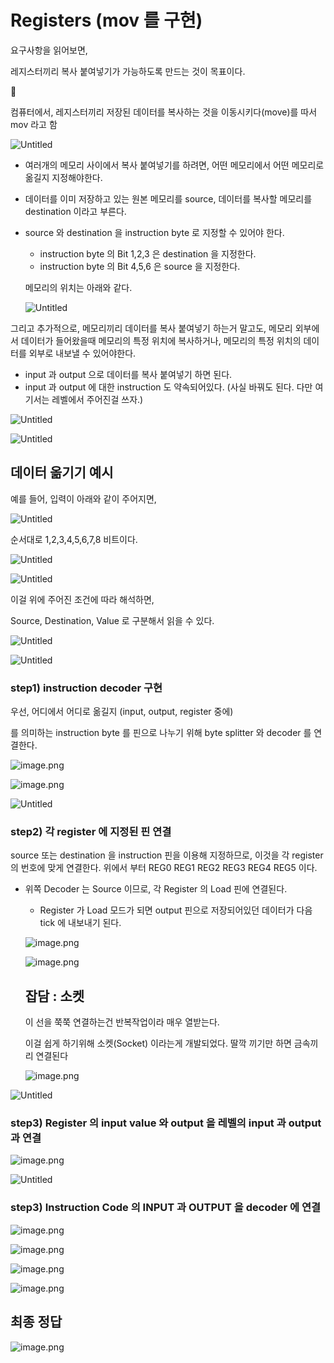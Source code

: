 # Registers (mov 를 구현)

요구사항을 읽어보면,

레지스터끼리 복사 붙여넣기가 가능하도록 만드는 것이 목표이다.

<aside>
👺

컴퓨터에서, 레지스터끼리 저장된 데이터를 복사하는 것을 이동시키다(move)를 따서 mov 라고 함

</aside>

![Untitled](Registers%20(mov%20%E1%84%85%E1%85%B3%E1%86%AF%20%E1%84%80%E1%85%AE%E1%84%92%E1%85%A7%E1%86%AB)%201bc80ae0869c8147a9b7ebd8c331e39e/Untitled.png)

- 여러개의 메모리 사이에서 복사 붙여넣기를 하려면, 어떤 메모리에서 어떤 메모리로 옮길지 지정해야한다.
- 데이터를 이미 저장하고 있는 원본 메모리를 source, 데이터를 복사할 메모리를 destination 이라고 부른다.
- source 와 destination 을 instruction byte 로 지정할 수 있어야 한다.
    - instruction byte 의 Bit 1,2,3 은 destination 을 지정한다.
    - instruction byte 의 Bit 4,5,6 은 source 을 지정한다.
    
    메모리의 위치는 아래와 같다.
    
    ![Untitled](Registers%20(mov%20%E1%84%85%E1%85%B3%E1%86%AF%20%E1%84%80%E1%85%AE%E1%84%92%E1%85%A7%E1%86%AB)%201bc80ae0869c8147a9b7ebd8c331e39e/Untitled%201.png)
    

그리고 추가적으로, 메모리끼리 데이터를 복사 붙여넣기 하는거 말고도, 메모리 외부에서 데이터가 들어왔을때 메모리의 특정 위치에 복사하거나, 메모리의 특정 위치의 데이터를 외부로 내보낼 수 있어야한다. 

- input 과 output 으로 데이터를 복사 붙여넣기 하면 된다.
- input 과 output 에 대한 instruction 도 약속되어있다. (사실 바꿔도 된다. 다만 여기서는 레벨에서 주어진걸 쓰자.)

![Untitled](Registers%20(mov%20%E1%84%85%E1%85%B3%E1%86%AF%20%E1%84%80%E1%85%AE%E1%84%92%E1%85%A7%E1%86%AB)%201bc80ae0869c8147a9b7ebd8c331e39e/Untitled%202.png)

![Untitled](Registers%20(mov%20%E1%84%85%E1%85%B3%E1%86%AF%20%E1%84%80%E1%85%AE%E1%84%92%E1%85%A7%E1%86%AB)%201bc80ae0869c8147a9b7ebd8c331e39e/Untitled%203.png)

## 데이터 옮기기 예시

예를 들어, 입력이 아래와 같이 주어지면,

![Untitled](Registers%20(mov%20%E1%84%85%E1%85%B3%E1%86%AF%20%E1%84%80%E1%85%AE%E1%84%92%E1%85%A7%E1%86%AB)%201bc80ae0869c8147a9b7ebd8c331e39e/Untitled%204.png)

순서대로 1,2,3,4,5,6,7,8 비트이다.

![Untitled](Registers%20(mov%20%E1%84%85%E1%85%B3%E1%86%AF%20%E1%84%80%E1%85%AE%E1%84%92%E1%85%A7%E1%86%AB)%201bc80ae0869c8147a9b7ebd8c331e39e/Untitled%205.png)

![Untitled](Registers%20(mov%20%E1%84%85%E1%85%B3%E1%86%AF%20%E1%84%80%E1%85%AE%E1%84%92%E1%85%A7%E1%86%AB)%201bc80ae0869c8147a9b7ebd8c331e39e/Untitled%206.png)

이걸 위에 주어진 조건에 따라 해석하면,

Source, Destination, Value 로 구분해서 읽을 수 있다.

![Untitled](Registers%20(mov%20%E1%84%85%E1%85%B3%E1%86%AF%20%E1%84%80%E1%85%AE%E1%84%92%E1%85%A7%E1%86%AB)%201bc80ae0869c8147a9b7ebd8c331e39e/Untitled%207.png)

![Untitled](Registers%20(mov%20%E1%84%85%E1%85%B3%E1%86%AF%20%E1%84%80%E1%85%AE%E1%84%92%E1%85%A7%E1%86%AB)%201bc80ae0869c8147a9b7ebd8c331e39e/Untitled%208.png)

### step1)  instruction decoder 구현

우선, 어디에서 어디로 옮길지 (input, output, register 중에)

를 의미하는 instruction byte 를 핀으로 나누기 위해 byte splitter 와 decoder 를 연결한다.

![image.png](Registers%20(mov%20%E1%84%85%E1%85%B3%E1%86%AF%20%E1%84%80%E1%85%AE%E1%84%92%E1%85%A7%E1%86%AB)%201bc80ae0869c8147a9b7ebd8c331e39e/image.png)

![image.png](Registers%20(mov%20%E1%84%85%E1%85%B3%E1%86%AF%20%E1%84%80%E1%85%AE%E1%84%92%E1%85%A7%E1%86%AB)%201bc80ae0869c8147a9b7ebd8c331e39e/image%201.png)

![Untitled](Registers%20(mov%20%E1%84%85%E1%85%B3%E1%86%AF%20%E1%84%80%E1%85%AE%E1%84%92%E1%85%A7%E1%86%AB)%201bc80ae0869c8147a9b7ebd8c331e39e/Untitled%209.png)

### step2)  각 register 에 지정된 핀 연결

source 또는 destination 을 instruction 핀을 이용해 지정하므로, 이것을 각 register 의 번호에 맞게 연결한다. 위에서 부터 REG0 REG1 REG2 REG3 REG4 REG5 이다.

- 위쪽 Decoder 는 Source 이므로, 각 Register 의 Load 핀에 연결된다.
    - Register 가 Load 모드가 되면 output 핀으로 저장되어있던 데이터가 다음 tick 에 내보내기 된다.
    
    ![image.png](Registers%20(mov%20%E1%84%85%E1%85%B3%E1%86%AF%20%E1%84%80%E1%85%AE%E1%84%92%E1%85%A7%E1%86%AB)%201bc80ae0869c8147a9b7ebd8c331e39e/image%202.png)
    
    ![image.png](Registers%20(mov%20%E1%84%85%E1%85%B3%E1%86%AF%20%E1%84%80%E1%85%AE%E1%84%92%E1%85%A7%E1%86%AB)%201bc80ae0869c8147a9b7ebd8c331e39e/image%203.png)
    
    ## 잡담 : 소켓
    
    이 선을 쭉쭉 연결하는건 반복작업이라 매우 열받는다.
    
    이걸 쉽게 하기위해 소켓(Socket) 이라는게 개발되었다. 딸깍 끼기만 하면 금속끼리 연결된다
    
    ![image.png](Registers%20(mov%20%E1%84%85%E1%85%B3%E1%86%AF%20%E1%84%80%E1%85%AE%E1%84%92%E1%85%A7%E1%86%AB)%201bc80ae0869c8147a9b7ebd8c331e39e/image%204.png)
    

![Untitled](Registers%20(mov%20%E1%84%85%E1%85%B3%E1%86%AF%20%E1%84%80%E1%85%AE%E1%84%92%E1%85%A7%E1%86%AB)%201bc80ae0869c8147a9b7ebd8c331e39e/Untitled%2010.png)

### step3) Register 의 input value 와 output 을 레벨의 input 과 output 과 연결

![image.png](Registers%20(mov%20%E1%84%85%E1%85%B3%E1%86%AF%20%E1%84%80%E1%85%AE%E1%84%92%E1%85%A7%E1%86%AB)%201bc80ae0869c8147a9b7ebd8c331e39e/image%205.png)

![Untitled](Registers%20(mov%20%E1%84%85%E1%85%B3%E1%86%AF%20%E1%84%80%E1%85%AE%E1%84%92%E1%85%A7%E1%86%AB)%201bc80ae0869c8147a9b7ebd8c331e39e/Untitled%2011.png)

### step3) Instruction Code 의 INPUT 과 OUTPUT 을 decoder 에 연결

![image.png](Registers%20(mov%20%E1%84%85%E1%85%B3%E1%86%AF%20%E1%84%80%E1%85%AE%E1%84%92%E1%85%A7%E1%86%AB)%201bc80ae0869c8147a9b7ebd8c331e39e/image%206.png)

![image.png](Registers%20(mov%20%E1%84%85%E1%85%B3%E1%86%AF%20%E1%84%80%E1%85%AE%E1%84%92%E1%85%A7%E1%86%AB)%201bc80ae0869c8147a9b7ebd8c331e39e/image%207.png)

![image.png](Registers%20(mov%20%E1%84%85%E1%85%B3%E1%86%AF%20%E1%84%80%E1%85%AE%E1%84%92%E1%85%A7%E1%86%AB)%201bc80ae0869c8147a9b7ebd8c331e39e/image%208.png)

![image.png](Registers%20(mov%20%E1%84%85%E1%85%B3%E1%86%AF%20%E1%84%80%E1%85%AE%E1%84%92%E1%85%A7%E1%86%AB)%201bc80ae0869c8147a9b7ebd8c331e39e/image%209.png)

## 최종 정답

![image.png](Registers%20(mov%20%E1%84%85%E1%85%B3%E1%86%AF%20%E1%84%80%E1%85%AE%E1%84%92%E1%85%A7%E1%86%AB)%201bc80ae0869c8147a9b7ebd8c331e39e/image%2010.png)